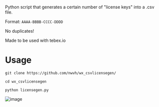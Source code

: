 Python script that generates a certain number of "license keys" into a .csv file.

Format: `AAAA-BBBB-CCCC-DDDD`

No duplicates!

Made to be used with tebex.io

# Usage
```
git clone https://github.com/nwvh/wx_csvlicensegen/

cd wx_csvlicensegen

python licensegen.py

```

![image](https://github.com/nwvh/wx_csvlicensegen/assets/76164598/4c65689a-2f7a-4616-86e4-92d43241989d)
